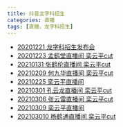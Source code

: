 ```yaml
---
title: 抖音龙字科招生
categories: 直播
tags: [直播，龙字科招生]
---
```

+ [20201221 龙字科招生发布会]()
+ [20201223 孟鹤堂直播间 栾云平cut]()
+ [20210131 张鹤伦直播间 栾云平cut]()
+ [20210209 何九华直播间 栾云平cut]()
+ [20210225 栾云平直播间]()
+ [20210301 孔云龙直播间 栾云平cut]()
+ [20210306 张云雷直播间 栾云平cut]()
+ [20210309 栾云平直播间]()
+ [202103010 杨鹤通直播间 栾云平cut]()